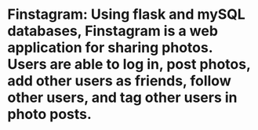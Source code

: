 # Finstagram: Using flask and mySQL databases, Finstagram is a web application for sharing photos. Users are able to log in, post photos, add other users as friends, follow other users, and tag other users in photo posts.
